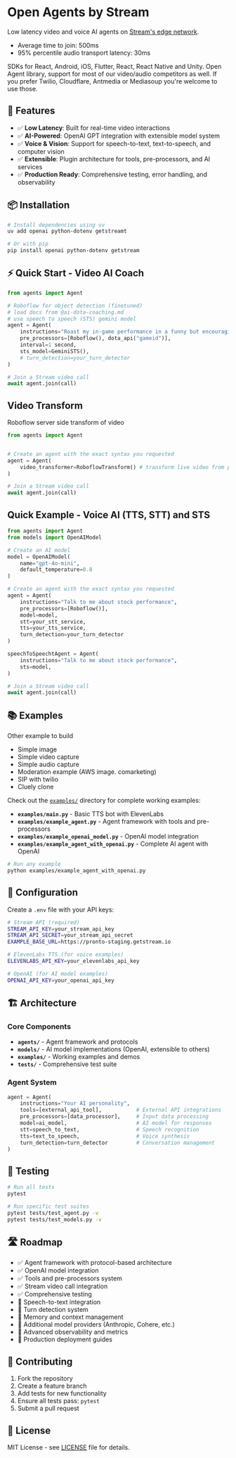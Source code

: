 # Open Agents by Stream

Low latency video and voice AI agents on [Stream's edge network](https://getstream.io/video/).

* Average time to join: 500ms
* 95% percentile audio transport latency: 30ms

SDKs for React, Android, iOS, Flutter, React, React Native and Unity.
Open Agent library, support for most of our video/audio competitors as well.
If you prefer Twilio, Cloudflare, Antmedia or Mediasoup you're welcome to use those.

## 🚀 Features

- ✅ **Low Latency**: Built for real-time video interactions
- ✅ **AI-Powered**: OpenAI GPT integration with extensible model system
- ✅ **Voice & Vision**: Support for speech-to-text, text-to-speech, and computer vision
- ✅ **Extensible**: Plugin architecture for tools, pre-processors, and AI services
- ✅ **Production Ready**: Comprehensive testing, error handling, and observability

## 📦 Installation

```bash
# Install dependencies using uv
uv add openai python-dotenv getstreamt

# Or with pip
pip install openai python-dotenv getstream
```

## ⚡ Quick Start - Video AI Coach

```python
from agents import Agent

# Roboflow for object detection (finetuned)
# load docs from @ai-dota-coaching.md
# use speech to speech (STS) gemini model
agent = Agent(
    instructions="Roast my in-game performance in a funny but encouraging manner. Follow coaching tips in @ai-dota-coaching.md",
    pre_processors=[Roboflow(), dota_api("gameid")],
    interval=1 second,
    sts_model=GeminiSTS(), 
    # turn_detection=your_turn_detector
)

# Join a Stream video call
await agent.join(call)
```

## Video Transform

Roboflow server side transform of video


```python
from agents import Agent


# Create an agent with the exact syntax you requested
agent = Agent(
    video_transformer=RoboflowTransform() # transform live video from python (instead of on-device). use for AI avatars
)

# Join a Stream video call
await agent.join(call)
```

## Quick Example - Voice AI (TTS, STT) and STS

```python
from agents import Agent
from models import OpenAIModel

# Create an AI model
model = OpenAIModel(
    name="gpt-4o-mini",
    default_temperature=0.8
)

# Create an agent with the exact syntax you requested
agent = Agent(
    instructions="Talk to me about stock performance",
    pre_processors=[Roboflow()],
    model=model,
    stt=your_stt_service,
    tts=your_tts_service,
    turn_detection=your_turn_detector
)

speechToSpeechtAgent = Agent(
    instructions="Talk to me about stock performance",
    sts=model,
)

# Join a Stream video call
await agent.join(call)
```


## 📚 Examples

Other example to build
- Simple image
- Simple video capture
- Simple audio capture
- Moderation example (AWS image. comarketing)
- SIP with twilio
- Cluely clone

Check out the [`examples/`](./examples/) directory for complete working examples:

- **`examples/main.py`** - Basic TTS bot with ElevenLabs
- **`examples/example_agent.py`** - Agent framework with tools and pre-processors  
- **`examples/example_openai_model.py`** - OpenAI model integration
- **`examples/example_agent_with_openai.py`** - Complete AI agent with OpenAI

```bash
# Run any example
python examples/example_agent_with_openai.py
```

## 🔧 Configuration

Create a `.env` file with your API keys:

```bash
# Stream API (required)
STREAM_API_KEY=your_stream_api_key
STREAM_API_SECRET=your_stream_api_secret
EXAMPLE_BASE_URL=https://pronto-staging.getstream.io

# ElevenLabs TTS (for voice examples)
ELEVENLABS_API_KEY=your_elevenlabs_api_key

# OpenAI (for AI model examples)
OPENAI_API_KEY=your_openai_api_key
```

## 🏗️ Architecture

### Core Components

- **`agents/`** - Agent framework and protocols
- **`models/`** - AI model implementations (OpenAI, extensible to others)
- **`examples/`** - Working examples and demos
- **`tests/`** - Comprehensive test suite

### Agent System

```python
agent = Agent(
    instructions="Your AI personality",
    tools=[external_api_tool],           # External API integrations
    pre_processors=[data_processor],     # Input data processing  
    model=ai_model,                      # AI model for responses
    stt=speech_to_text,                  # Speech recognition
    tts=text_to_speech,                  # Voice synthesis
    turn_detection=turn_detector         # Conversation management
)
```

## 🧪 Testing

```bash
# Run all tests
pytest

# Run specific test suites
pytest tests/test_agent.py -v
pytest tests/test_models.py -v
```

## 🛣️ Roadmap

- ✅ Agent framework with protocol-based architecture
- ✅ OpenAI model integration
- ✅ Tools and pre-processors system
- ✅ Stream video call integration
- ✅ Comprehensive testing
- 🔄 Speech-to-text integration
- 🔄 Turn detection system
- 🔄 Memory and context management
- 🔄 Additional model providers (Anthropic, Cohere, etc.)
- 🔄 Advanced observability and metrics
- 🔄 Production deployment guides

## 🤝 Contributing

1. Fork the repository
2. Create a feature branch
3. Add tests for new functionality
4. Ensure all tests pass: `pytest`
5. Submit a pull request

## 📄 License

MIT License - see [LICENSE](LICENSE) file for details.


